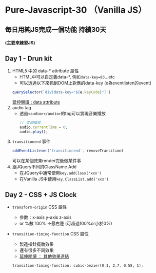 # Pure-Javascript-30 （Vanilla JS）
## 每日用純JS完成一個功能 持續30天
#### (主要來練習JS)

## Day 1 - Drun kit
1.  HTML5 中的 data-* attribute 屬性
    - HTML中可以自定義data-*, 例如`data-key=83`...etc
    - 可以透過以下來抓到DOM上對應的data-key (e為eventlisten的event)
    ```JavaScript
    querySelector(`div[data-key="${e.keyCode}"]`)
    ```
    [延伸閱讀 : data attribute](https://pjchender.blogspot.com/2017/01/html-5-data-attribute.html)
2. audio tag
    - 透過```<audio></audio>```的tag可以實現音樂播放
        ```JavaScript
        // 從頭播放
        audio.currentTime = 0;
        audio.play();
        ```
4. `transitionend` 事件
    ```Javascript
    addEventListener('transitionend', removeTransition)
    ```
    可以在某個效果render完後做某件事
5. 跟JQuery不同的ClassName Add
    - 在JQuery中通常使用```key.addClass('xxx')```
    - 在Vanilla JS中使用```key.ClassList.add('xxx')```
        
        
## Day 2 - CSS + JS Clock
-   `transform-origin` CSS 屬性

    -   參數：x-axis y-axis z-axis
    -   or %數 100% ->最右邊 (可超過100%or小於0%)

-   `transition-timing-function` CSS 屬性

    -   製造指針擺動效果
    -   還有很多不同效果
    -   [延伸閱讀 ： 其他效果連結](https://developer.mozilla.org/en-US/docs/Web/CSS/transition-timing-function)

    `transition-timing-function: cubic-bezier(0.1, 2.7, 0.58, 1);`
